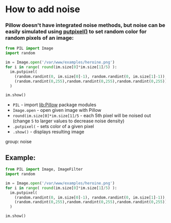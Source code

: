 # How to add noise

### Pillow doesn't have integrated noise methods, but noise can be easily simulated using [putpixel()](https://onelinerhub.com/python-pillow/how-to-change-pixel-color) to set random color for random pixels of an image:

```python
from PIL import Image
import random

im = Image.open('/var/www/examples/heroine.png')
for i in range( round(im.size[0]*im.size[1]/5) ):
  im.putpixel(
    (random.randint(0, im.size[0]-1), random.randint(0, im.size[1]-1)),
    (random.randint(0,255),random.randint(0,255),random.randint(0,255))
  )

im.show()
```

- `PIL` - import [lib:Pillow](https://onelinerhub.com/python-pillow/how-to-install-python-pillow-module) package modules
- `Image.open` - open given image with Pillow
- `round(im.size[0]*im.size[1]/5` - each 5th pixel will be noised out (change `5` to larger values to decrease noise density)
- `.putpixel(` - sets color of a given pixel
- `.show()` - displays resulting image

group: noise

## Example: 
```python
from PIL import Image, ImageFilter
import random

im = Image.open('/var/www/examples/heroine.png')
for i in range( round(im.size[0]*im.size[1]/5) ):
  im.putpixel(
    (random.randint(0, im.size[0]-1), random.randint(0, im.size[1]-1)),
    (random.randint(0,255),random.randint(0,255),random.randint(0,255))
  )

im.show()
```

